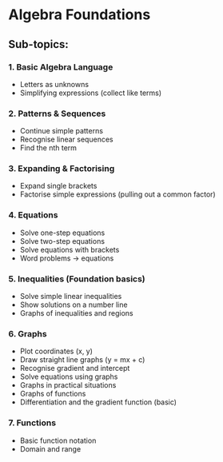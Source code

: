 # Algebra Foundations

## Sub-topics:

### 1. Basic Algebra Language
- Letters as unknowns
- Simplifying expressions (collect like terms)

### 2. Patterns & Sequences
- Continue simple patterns
- Recognise linear sequences
- Find the nth term

### 3. Expanding & Factorising
- Expand single brackets
- Factorise simple expressions (pulling out a common factor)

### 4. Equations
- Solve one-step equations
- Solve two-step equations
- Solve equations with brackets
- Word problems → equations

### 5. Inequalities (Foundation basics)
- Solve simple linear inequalities
- Show solutions on a number line
- Graphs of inequalities and regions

### 6. Graphs
- Plot coordinates (x, y)
- Draw straight line graphs (y = mx + c)
- Recognise gradient and intercept
- Solve equations using graphs
- Graphs in practical situations
- Graphs of functions
- Differentiation and the gradient function (basic)

### 7. Functions
- Basic function notation
- Domain and range